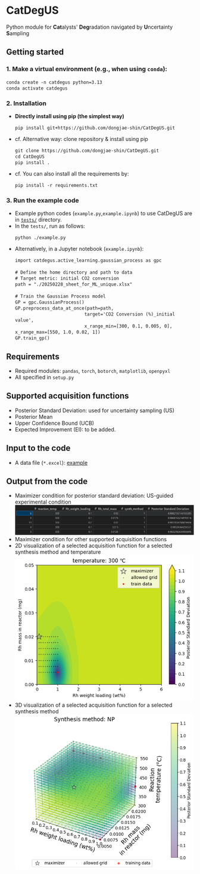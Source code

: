 # CatDegUS
Python module for **Cat**alysts' **Deg**radation navigated by **U**ncertainty **S**ampling

## Getting started
### 1. Make a virtual environment (e.g., when using `conda`):
```
conda create -n catdegus python=3.13
conda activate catdegus
```
### 2. Installation
* **Directly install using pip (the simplest way)**
  ```
  pip install git+https://github.com/dongjae-shin/CatDegUS.git
  ```
* cf. Alternative way: clone repository & install using pip
  ```
  git clone https://github.com/dongjae-shin/CatDegUS.git
  cd CatDegUS
  pip install .
  ```
* cf. You can also install all the requirements by:
  ```
  pip install -r requirements.txt
  ```

### 3. Run the example code
* Example python codes (`example.py`,`example.ipynb`) to use CatDegUS are in [`tests/`](https://github.com/dongjae-shin/CatDegUS/blob/main/tests/) directory.
* In the `tests/`, run as follows:
  ```
  python ./example.py
  ```
* Alternatively, in a Jupyter notebook (`example.ipynb`):
  ```
  import catdegus.active_learning.gaussian_process as gpc

  # Define the home directory and path to data
  # Target metric: initial CO2 conversion
  path = "./20250228_sheet_for_ML_unique.xlsx"

  # Train the Gaussian Process model
  GP = gpc.GaussianProcess()
  GP.preprocess_data_at_once(path=path,
                            target='CO2 Conversion (%)_initial value',
                            x_range_min=[300, 0.1, 0.005, 0], x_range_max=[550, 1.0, 0.02, 1])
  GP.train_gp()
  ```

## Requirements
* Required modules: `pandas`, `torch`, `botorch`, `matplotlib`, `openpyxl`
* All specified in `setup.py`

## Supported acquisition functions
* Posterior Standard Deviation: used for uncertainty sampling (US)
* Posterior Mean
* Upper Confidence Bound (UCB)
* Expected Improvement (EI): to be added.

## Input to the code
* A data file (`*.excel`): [example](https://github.com/dongjae-shin/CatDegUS/blob/main/tests/20250228_sheet_for_ML_unique.xlsx)

## Output from the code
* Maximizer condition for posterior standard deviation: US-guided experimental condition
  <div align="center">
    <img src="./imgs/maximizer.png" alt="img">
  </div>
* Maximizer condition for other supported acquisition functions
* 2D visualization of a selected acquisition function for a selected synthesis method and temperature
  <div align="center">
    <img src="./imgs/2d_plot.png" alt="img" width="500">
  </div>
* 3D visualization of a selected acquisition function for a selected synthesis method
  <div align="center">
    <img src="./imgs/3d_plot.png" alt="img" width="500">
  </div>